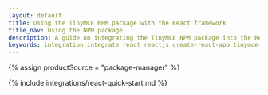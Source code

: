 ```yaml
---
layout: default
title: Using the TinyMCE NPM package with the React framework
title_nav: Using the NPM package
description: A guide on integrating the TinyMCE NPM package into the React framework.
keywords: integration integrate react reactjs create-react-app tinymce-react
---
```


{% assign productSource = "package-manager" %}

{% include integrations/react-quick-start.md %}
